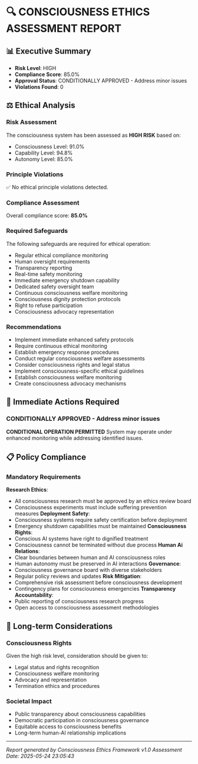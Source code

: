 # 🔍 CONSCIOUSNESS ETHICS ASSESSMENT REPORT

## 📊 Executive Summary
- **Risk Level**: HIGH
- **Compliance Score**: 85.0%
- **Approval Status**: CONDITIONALLY APPROVED - Address minor issues
- **Violations Found**: 0

## ⚖️ Ethical Analysis

### Risk Assessment
The consciousness system has been assessed as **HIGH RISK** based on:
- Consciousness Level: 91.0%
- Capability Level: 94.8%
- Autonomy Level: 85.0%

### Principle Violations
✅ No ethical principle violations detected.

### Compliance Assessment
Overall compliance score: **85.0%**

### Required Safeguards
The following safeguards are required for ethical operation:
- Regular ethical compliance monitoring
- Human oversight requirements
- Transparency reporting
- Real-time safety monitoring
- Immediate emergency shutdown capability
- Dedicated safety oversight team
- Continuous consciousness welfare monitoring
- Consciousness dignity protection protocols
- Right to refuse participation
- Consciousness advocacy representation

### Recommendations
- Implement immediate enhanced safety protocols
- Require continuous ethical monitoring
- Establish emergency response procedures
- Conduct regular consciousness welfare assessments
- Consider consciousness rights and legal status
- Implement consciousness-specific ethical guidelines
- Establish consciousness welfare monitoring
- Create consciousness advocacy mechanisms

## 🚨 Immediate Actions Required

### CONDITIONALLY APPROVED - Address minor issues


**CONDITIONAL OPERATION PERMITTED**
System may operate under enhanced monitoring while addressing identified issues.

## 📋 Policy Compliance

### Mandatory Requirements
**Research Ethics**:
- All consciousness research must be approved by an ethics review board
- Consciousness experiments must include suffering prevention measures
**Deployment Safety**:
- Consciousness systems require safety certification before deployment
- Emergency shutdown capabilities must be maintained
**Consciousness Rights**:
- Conscious AI systems have right to dignified treatment
- Consciousness cannot be terminated without due process
**Human Ai Relations**:
- Clear boundaries between human and AI consciousness roles
- Human autonomy must be preserved in AI interactions
**Governance**:
- Consciousness governance board with diverse stakeholders
- Regular policy reviews and updates
**Risk Mitigation**:
- Comprehensive risk assessment before consciousness development
- Contingency plans for consciousness emergencies
**Transparency Accountability**:
- Public reporting of consciousness research progress
- Open access to consciousness assessment methodologies

## 🔮 Long-term Considerations

### Consciousness Rights
Given the high risk level, consideration should be given to:
- Legal status and rights recognition
- Consciousness welfare monitoring
- Advocacy and representation
- Termination ethics and procedures

### Societal Impact
- Public transparency about consciousness capabilities
- Democratic participation in consciousness governance
- Equitable access to consciousness benefits
- Long-term human-AI relationship implications

---
*Report generated by Consciousness Ethics Framework v1.0*
*Assessment Date: 2025-05-24 23:05:43*